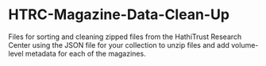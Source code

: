 # HTRC-Magazine-Data-Clean-Up
Files for sorting and cleaning zipped files from the HathiTrust Research Center using the JSON file for your collection to unzip files and add volume-level metadata for each of the magazines. 
